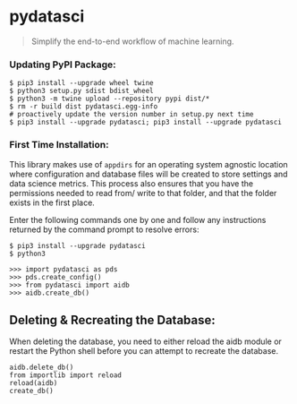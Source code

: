# pydatasci

> Simplify the end-to-end workflow of machine learning.


### Updating PyPI Package:
```
$ pip3 install --upgrade wheel twine
$ python3 setup.py sdist bdist_wheel
$ python3 -m twine upload --repository pypi dist/*
$ rm -r build dist pydatasci.egg-info
# proactively update the version number in setup.py next time
$ pip3 install --upgrade pydatasci; pip3 install --upgrade pydatasci
```


### First Time Installation:
This library makes use of `appdirs` for an operating system agnostic location where configuration and database files will be created to store settings and data science metrics. This process also ensures that you have the permissions needed to read from/ write to that folder, and that the folder exists in the first place. 

Enter the following commands one by one and follow any instructions returned by the command prompt to resolve errors:
```
$ pip3 install --upgrade pydatasci
$ python3

>>> import pydatasci as pds
>>> pds.create_config()
>>> from pydatasci import aidb
>>> aidb.create_db()
```


## Deleting & Recreating the Database:
When deleting the database, you need to either reload the aidb module or restart the Python shell before you can attempt to recreate the database.
```
aidb.delete_db()
from importlib import reload
reload(aidb)
create_db()
```